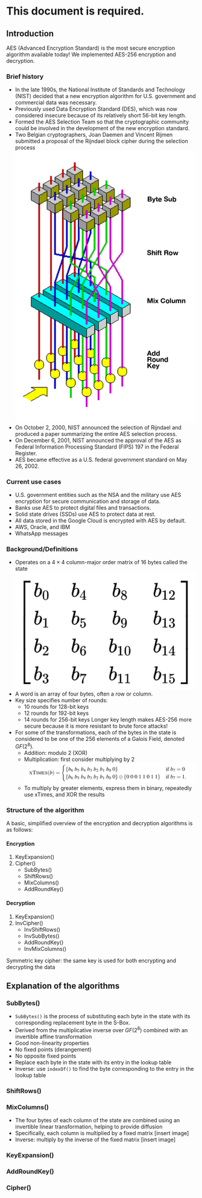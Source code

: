 # This document is required.
## Introduction
AES (Advanced Encryption Standard) is the most secure encryption algorithm available today! We implemented AES-256 encryption and decryption.
### Brief history
- In the late 1990s, the National Institute of Standards and Technology (NIST) decided that a new encryption algorithm for U.S. government and commercial data was necessary.
- Previously used Data Encryption Standard (DES), which was now considered insecure because of its relatively short 56-bit key length.
- Formed the AES Selection Team so that the cryptographic community could be involved in the development of the new encryption standard.
- Two Belgian cryptographers, Joan Daemen and Vincent Rijmen submitted a proposal of the Rijndael block cipher during the selection process
![alt text](AES.png)
- On October 2, 2000, NIST announced the selection of Rijndael and produced a paper summarizing the entire AES selection process.
- On December 6, 2001, NIST announced the approval of the AES as Federal Information Processing Standard (FIPS) 197 in the Federal Register.
- AES became effective as a U.S. federal government standard on May 26, 2002.
### Current use cases
- U.S. government entities such as the NSA and the military use AES encryption for secure communication and storage of data.
- Banks use AES to protect digital files and transactions.
- Solid state drives (SSDs) use AES to protect data at rest.
- All data stored in the Google Cloud is encrypted with AES by default.
- AWS, Oracle, and IBM
- WhatsApp messages

### Background/Definitions
- Operates on a $4\times 4$ column-major order matrix of 16 bytes called the state
![alt text](state.png)
- A word is an array of four bytes, often a row or column.
- Key size specifies number of rounds:
  - 10 rounds for 128-bit keys
  - 12 rounds for 192-bit keys
  - 14 rounds for 256-bit keys
  Longer key length makes AES-256 more secure because it is more resistant to brute force attacks!
- For some of the transformations, each of the bytes in the state is considered to be one of the 256 elements of a Galois Field, denoted $GF(2^8)$.
  - Addition: modulo 2 (XOR)
  - Multiplication: first consider multiplying by 2
  ![alt text](mult.png)
  - To multiply by greater elements, express them in binary, repeatedly use xTimes, and XOR the results

### Structure of the algorithm
A basic, simplified overview of the encryption and decryption algorithms is as follows:
#### Encryption
1. KeyExpansion()
2. Cipher()
   - SubBytes()
   - ShiftRows()
   - MixColumns()
   - AddRoundKey()

#### Decryption
1. KeyExpansion()
2. InvCipher()
   - InvShiftRows()
   - InvSubBytes()
   - AddRoundKey()
   - InvMixColumns()

Symmetric key cipher: the same key is used for both encrypting and decrypting the data

## Explanation of the algorithms
### SubBytes()
- `SubBytes()` is the process of substituting each byte in the state with its corresponding replacement byte in the S-Box.
- Derived from the multiplicative inverse over $GF(2^8)$ combined with an invertible affine transformation
- Good non-linearity properties
- No fixed points (derangement)
- No opposite fixed points
- Replace each byte in the state with its entry in the lookup table
- Inverse: use `indexOf()` to find the byte corresponding to the entry in the lookup table

### ShiftRows()

### MixColumns()
- The four bytes of each column of the state are combined using an invertible linear transformation, helping to provide diffusion
- Specifically, each column is multiplied by a fixed matrix
[insert image]
- Inverse: multiply by the inverse of the fixed matrix
[insert image]

### KeyExpansion()


### AddRoundKey()


### Cipher()